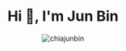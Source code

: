 <h1 align="center">Hi 👋, I'm Jun Bin</h1>

<div align = "center">
<img src="https://github-readme-stats.vercel.app/api/top-langs?username=chiajunbin&show_icons=true&theme=onedark&locale=en&layout=compact" alt="chiajunbin" />
</div>

